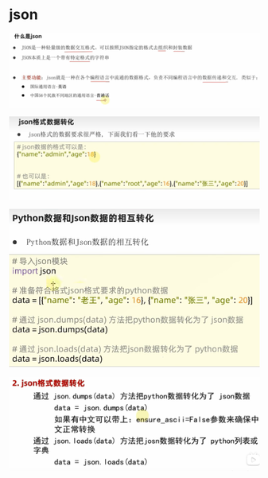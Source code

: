 # json
![Alt text](image.png)

![Alt text](image-1.png)

![Alt text](image-2.png)

![Alt text](image-3.png)
